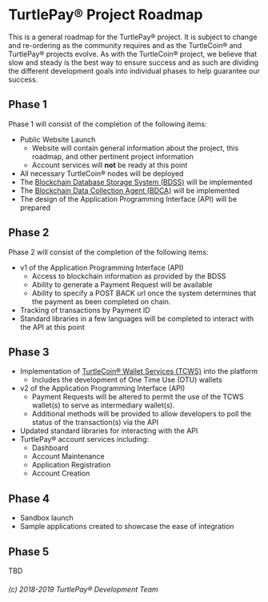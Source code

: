 # TurtlePay® Project Roadmap

This is a general roadmap for the TurtlePay® project. It is subject to change and re-ordering as the community requires and as the TurtleCoin®  and TurtlePay® projects evolve. As with the TurtleCoin® project, we believe that slow and steady is the best way to ensure success and as such are dividing the different development goals into individual phases to help guarantee our success.

## Phase 1

Phase 1 will consist of the completion of the following items:

* Public Website Launch
    * Website will contain general information about the project, this roadmap, and other pertinent project information
    * Account services will **not** be ready at this point
* All necessary TurtleCoin® nodes will be deployed
* The [Blockchain Database Storage System (BDSS)](https://github.com/TurtlePay/architecture/blob/master/Architecture.md#blockchain-database-storage-system-bdss) will be implemented
* The [Blockchain Data Collection Agent (BDCA)](https://github.com/TurtlePay/architecture/blob/master/Architecture.md#blockchain-data-collection-agent-bdca) will be implemented
* The design of the Application Programming Interface (API) will be prepared

## Phase 2

Phase 2 will consist of the completion of the following items:

* v1 of the Application Programming Interface (API)
    * Access to blockchain information as provided by the BDSS
    * Ability to generate a Payment Request will be available
    * Ability to specify a POST BACK url once the system determines that the payment as been completed on chain.
* Tracking of transactions by Payment ID
* Standard libraries in a few languages will be completed to interact with the API at this point

## Phase 3

* Implementation of [TurtleCoin® Wallet Services (TCWS)](https://github.com/TurtlePay/architecture/blob/master/Architecture.md#turtlecoin-wallet-services-tcws) into the platform
    * Includes the development of One Time Use (OTU) wallets
* v2 of the Application Programming Interface (API)
    * Payment Requests will be altered to permit the use of the TCWS wallet(s) to serve as intermediary wallet(s).
    * Additional methods will be provided to allow developers to poll the status of the transaction(s) via the API
* Updated standard libraries for interacting with the API
* TurtlePay® account services including:
    * Dashboard
    * Account Maintenance
    * Application Registration
    * Account Creation

## Phase 4

* Sandbox launch
* Sample applications created to showcase the ease of integration

## Phase 5

TBD

###### (c) 2018-2019 TurtlePay® Development Team
